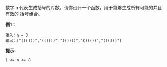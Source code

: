 数字 n 代表生成括号的对数，请你设计一个函数，用于能够生成所有可能的并且 有效的 括号组合。

**例1：**
```
输入：n = 3
输出：["((()))","(()())","(())()","()(())","()()()"]
```

**提示:**
```
1 <= n <= 8
```

